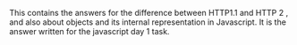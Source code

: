 This contains the answers for the difference between HTTP1.1 and HTTP 2 , and also about objects and its internal representation in Javascript.
It is the answer written for the javascript day 1 task.